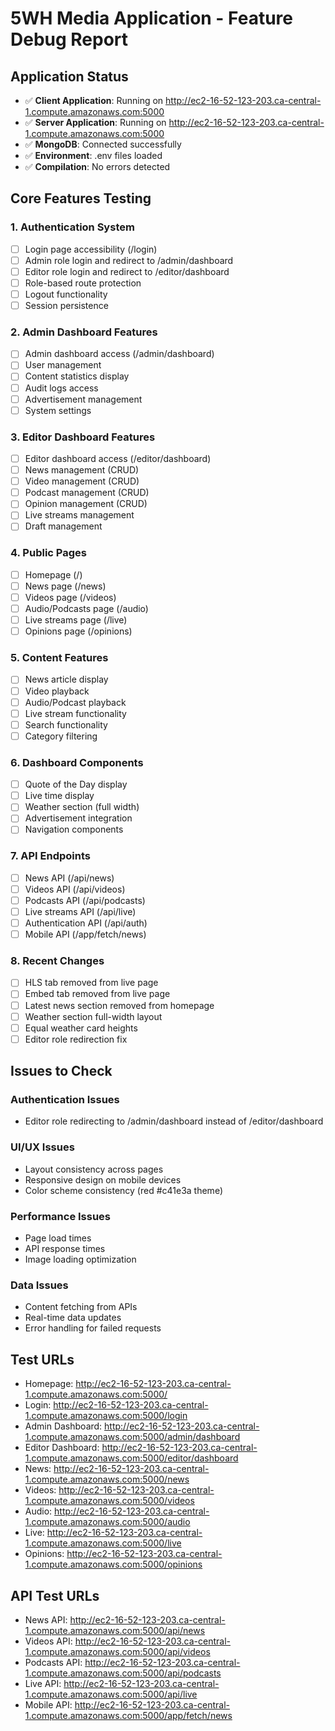 # 5WH Media Application - Feature Debug Report

## Application Status
- ✅ **Client Application**: Running on http://ec2-16-52-123-203.ca-central-1.compute.amazonaws.com:5000
- ✅ **Server Application**: Running on http://ec2-16-52-123-203.ca-central-1.compute.amazonaws.com:5000  
- ✅ **MongoDB**: Connected successfully
- ✅ **Environment**: .env files loaded
- ✅ **Compilation**: No errors detected

## Core Features Testing

### 1. Authentication System
- [ ] Login page accessibility (/login)
- [ ] Admin role login and redirect to /admin/dashboard
- [ ] Editor role login and redirect to /editor/dashboard  
- [ ] Role-based route protection
- [ ] Logout functionality
- [ ] Session persistence

### 2. Admin Dashboard Features
- [ ] Admin dashboard access (/admin/dashboard)
- [ ] User management
- [ ] Content statistics display
- [ ] Audit logs access
- [ ] Advertisement management
- [ ] System settings

### 3. Editor Dashboard Features  
- [ ] Editor dashboard access (/editor/dashboard)
- [ ] News management (CRUD)
- [ ] Video management (CRUD)
- [ ] Podcast management (CRUD)
- [ ] Opinion management (CRUD)
- [ ] Live streams management
- [ ] Draft management

### 4. Public Pages
- [ ] Homepage (/)
- [ ] News page (/news)
- [ ] Videos page (/videos)
- [ ] Audio/Podcasts page (/audio)
- [ ] Live streams page (/live)
- [ ] Opinions page (/opinions)

### 5. Content Features
- [ ] News article display
- [ ] Video playback
- [ ] Audio/Podcast playback
- [ ] Live stream functionality
- [ ] Search functionality
- [ ] Category filtering

### 6. Dashboard Components
- [ ] Quote of the Day display
- [ ] Live time display
- [ ] Weather section (full width)
- [ ] Advertisement integration
- [ ] Navigation components

### 7. API Endpoints
- [ ] News API (/api/news)
- [ ] Videos API (/api/videos)
- [ ] Podcasts API (/api/podcasts)
- [ ] Live streams API (/api/live)
- [ ] Authentication API (/api/auth)
- [ ] Mobile API (/app/fetch/news)

### 8. Recent Changes
- [ ] HLS tab removed from live page
- [ ] Embed tab removed from live page
- [ ] Latest news section removed from homepage
- [ ] Weather section full-width layout
- [ ] Equal weather card heights
- [ ] Editor role redirection fix

## Issues to Check

### Authentication Issues
- Editor role redirecting to /admin/dashboard instead of /editor/dashboard

### UI/UX Issues
- Layout consistency across pages
- Responsive design on mobile devices
- Color scheme consistency (red #c41e3a theme)

### Performance Issues
- Page load times
- API response times
- Image loading optimization

### Data Issues
- Content fetching from APIs
- Real-time data updates
- Error handling for failed requests

## Test URLs
- Homepage: http://ec2-16-52-123-203.ca-central-1.compute.amazonaws.com:5000/
- Login: http://ec2-16-52-123-203.ca-central-1.compute.amazonaws.com:5000/login
- Admin Dashboard: http://ec2-16-52-123-203.ca-central-1.compute.amazonaws.com:5000/admin/dashboard
- Editor Dashboard: http://ec2-16-52-123-203.ca-central-1.compute.amazonaws.com:5000/editor/dashboard
- News: http://ec2-16-52-123-203.ca-central-1.compute.amazonaws.com:5000/news
- Videos: http://ec2-16-52-123-203.ca-central-1.compute.amazonaws.com:5000/videos
- Audio: http://ec2-16-52-123-203.ca-central-1.compute.amazonaws.com:5000/audio
- Live: http://ec2-16-52-123-203.ca-central-1.compute.amazonaws.com:5000/live
- Opinions: http://ec2-16-52-123-203.ca-central-1.compute.amazonaws.com:5000/opinions

## API Test URLs
- News API: http://ec2-16-52-123-203.ca-central-1.compute.amazonaws.com:5000/api/news
- Videos API: http://ec2-16-52-123-203.ca-central-1.compute.amazonaws.com:5000/api/videos
- Podcasts API: http://ec2-16-52-123-203.ca-central-1.compute.amazonaws.com:5000/api/podcasts
- Live API: http://ec2-16-52-123-203.ca-central-1.compute.amazonaws.com:5000/api/live
- Mobile API: http://ec2-16-52-123-203.ca-central-1.compute.amazonaws.com:5000/app/fetch/news
